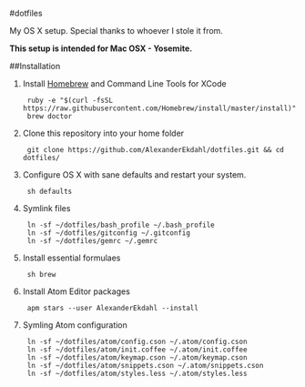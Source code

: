 #dotfiles

My OS X setup. Special thanks to whoever I stole it from.

**This setup is intended for Mac OSX - Yosemite.**

##Installation

1. Install [Homebrew](http://mxcl.github.com/homebrew/) and Command Line Tools for XCode

        ruby -e "$(curl -fsSL https://raw.githubusercontent.com/Homebrew/install/master/install)"
        brew doctor

1. Clone this repository into your home folder

        git clone https://github.com/AlexanderEkdahl/dotfiles.git && cd dotfiles/

1. Configure OS X with sane defaults and restart your system.

        sh defaults

1. Symlink files

        ln -sf ~/dotfiles/bash_profile ~/.bash_profile
        ln -sf ~/dotfiles/gitconfig ~/.gitconfig
        ln -sf ~/dotfiles/gemrc ~/.gemrc

1. Install essential formulaes

        sh brew

1. Install Atom Editor packages

        apm stars --user AlexanderEkdahl --install

1. Symling Atom configuration

        ln -sf ~/dotfiles/atom/config.cson ~/.atom/config.cson
        ln -sf ~/dotfiles/atom/init.coffee ~/.atom/init.coffee
        ln -sf ~/dotfiles/atom/keymap.cson ~/.atom/keymap.cson
        ln -sf ~/dotfiles/atom/snippets.cson ~/.atom/snippets.cson
        ln -sf ~/dotfiles/atom/styles.less ~/.atom/styles.less

